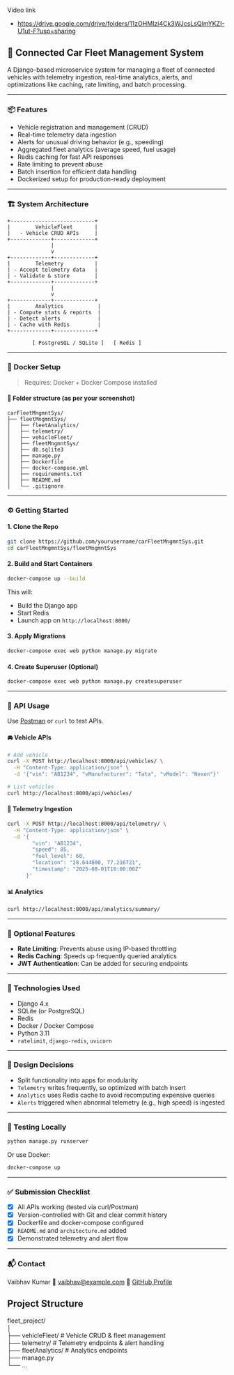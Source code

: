 Video link
- https://drive.google.com/drive/folders/11zOHMIzi4Ck3WJcsLsQlmYKZI-U1ut-F?usp=sharing


## 🚗 Connected Car Fleet Management System

A Django-based microservice system for managing a fleet of connected vehicles with telemetry ingestion, real-time analytics, alerts, and optimizations like caching, rate limiting, and batch processing.

---

### 📦 Features

- Vehicle registration and management (CRUD)
- Real-time telemetry data ingestion
- Alerts for unusual driving behavior (e.g., speeding)
- Aggregated fleet analytics (average speed, fuel usage)
- Redis caching for fast API responses
- Rate limiting to prevent abuse
- Batch insertion for efficient data handling
- Dockerized setup for production-ready deployment

---

### 🏗️ System Architecture

```text
+---------------------------+
|        VehicleFleet       |
|   - Vehicle CRUD APIs     |
+-------------+-------------+
              |
              v
+-------------+-------------+
|        Telemetry          |
| - Accept telemetry data   |
| - Validate & store        |
+-------------+-------------+
              |
              v
+-------------+-------------+
|        Analytics           |
| - Compute stats & reports  |
| - Detect alerts            |
| - Cache with Redis         |
+-------------+-------------+

        [ PostgreSQL / SQLite ]   [ Redis ]
```

---

### 🐳 Docker Setup

> Requires: Docker + Docker Compose installed

#### 📁 Folder structure (as per your screenshot)

```
carFleetMngmntSys/
├── fleetMngmntSys/
│   ├── fleetAnalytics/
│   ├── telemetry/
│   ├── vehicleFleet/
│   ├── fleetMngmntSys/
│   ├── db.sqlite3
│   ├── manage.py
│   ├── Dockerfile
│   ├── docker-compose.yml
│   ├── requirements.txt
│   ├── README.md
│   └── .gitignore
```

---

### ⚙️ Getting Started

#### 1. Clone the Repo

```bash
git clone https://github.com/yourusername/carFleetMngmntSys.git
cd carFleetMngmntSys/fleetMngmntSys
```

#### 2. Build and Start Containers

```bash
docker-compose up --build
```

This will:

- Build the Django app
- Start Redis
- Launch app on `http://localhost:8000/`

#### 3. Apply Migrations

```bash
docker-compose exec web python manage.py migrate
```

#### 4. Create Superuser (Optional)

```bash
docker-compose exec web python manage.py createsuperuser
```

---

### 🧪 API Usage

Use [Postman](https://www.postman.com/) or `curl` to test APIs.

#### 🚘 Vehicle APIs

```bash
# Add vehicle
curl -X POST http://localhost:8000/api/vehicles/ \
  -H "Content-Type: application/json" \
  -d '{"vin": "AB1234", "vManufacturer": "Tata", "vModel": "Nexon"}'

# List vehicles
curl http://localhost:8000/api/vehicles/
```

#### 📡 Telemetry Ingestion

```bash
curl -X POST http://localhost:8000/api/telemetry/ \
  -H "Content-Type: application/json" \
  -d '{
        "vin": "AB1234",
        "speed": 85,
        "fuel_level": 60,
        "location": "28.644800, 77.216721",
        "timestamp": "2025-08-01T10:00:00Z"
      }'
```

#### 📊 Analytics

```bash
curl http://localhost:8000/api/analytics/summary/
```

---

### 🔐 Optional Features

- **Rate Limiting**: Prevents abuse using IP-based throttling
- **Redis Caching**: Speeds up frequently queried analytics
- **JWT Authentication**: Can be added for securing endpoints

---

### 📄 Technologies Used

- Django 4.x
- SQLite (or PostgreSQL)
- Redis
- Docker / Docker Compose
- Python 3.11
- `ratelimit`, `django-redis`, `uvicorn`

---

### 🧠 Design Decisions

- Split functionality into apps for modularity
- `Telemetry` writes frequently, so optimized with batch insert
- `Analytics` uses Redis cache to avoid recomputing expensive queries
- `Alerts` triggered when abnormal telemetry (e.g., high speed) is ingested

---

### 🧪 Testing Locally

```bash
python manage.py runserver
```

Or use Docker:

```bash
docker-compose up
```

---

### ✅ Submission Checklist

- [x] All APIs working (tested via curl/Postman)
- [x] Version-controlled with Git and clear commit history
- [x] Dockerfile and docker-compose configured
- [x] `README.md` and `architecture.md` added
- [x] Demonstrated telemetry and alert flow

---

### 📬 Contact

Vaibhav Kumar
📧 [vaibhav@example.com](mailto:vaibhav@example.com)
🔗 [GitHub Profile](https://github.com/yourusername)



## Project Structure

fleet_project/  
│  
├── vehicleFleet/ # Vehicle CRUD & fleet management  
├── telemetry/ # Telemetry endpoints & alert handling  
├── fleetAnalytics/ # Analytics endpoints  
├── manage.py  
└── ...
